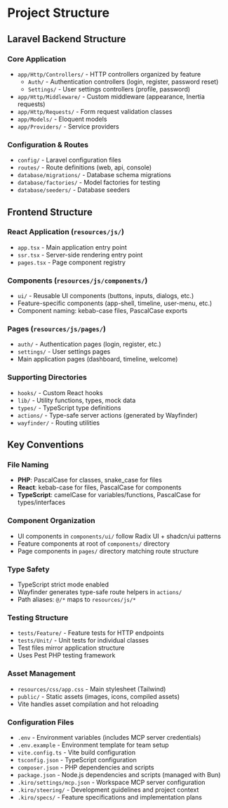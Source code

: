 # Project Structure

## Laravel Backend Structure

### Core Application
- `app/Http/Controllers/` - HTTP controllers organized by feature
  - `Auth/` - Authentication controllers (login, register, password reset)
  - `Settings/` - User settings controllers (profile, password)
- `app/Http/Middleware/` - Custom middleware (appearance, Inertia requests)
- `app/Http/Requests/` - Form request validation classes
- `app/Models/` - Eloquent models
- `app/Providers/` - Service providers

### Configuration & Routes
- `config/` - Laravel configuration files
- `routes/` - Route definitions (web, api, console)
- `database/migrations/` - Database schema migrations
- `database/factories/` - Model factories for testing
- `database/seeders/` - Database seeders

## Frontend Structure

### React Application (`resources/js/`)
- `app.tsx` - Main application entry point
- `ssr.tsx` - Server-side rendering entry point
- `pages.tsx` - Page component registry

### Components (`resources/js/components/`)
- `ui/` - Reusable UI components (buttons, inputs, dialogs, etc.)
- Feature-specific components (app-shell, timeline, user-menu, etc.)
- Component naming: kebab-case files, PascalCase exports

### Pages (`resources/js/pages/`)
- `auth/` - Authentication pages (login, register, etc.)
- `settings/` - User settings pages
- Main application pages (dashboard, timeline, welcome)

### Supporting Directories
- `hooks/` - Custom React hooks
- `lib/` - Utility functions, types, mock data
- `types/` - TypeScript type definitions
- `actions/` - Type-safe server actions (generated by Wayfinder)
- `wayfinder/` - Routing utilities

## Key Conventions

### File Naming
- **PHP**: PascalCase for classes, snake_case for files
- **React**: kebab-case for files, PascalCase for components
- **TypeScript**: camelCase for variables/functions, PascalCase for types/interfaces

### Component Organization
- UI components in `components/ui/` follow Radix UI + shadcn/ui patterns
- Feature components at root of `components/` directory
- Page components in `pages/` directory matching route structure

### Type Safety
- TypeScript strict mode enabled
- Wayfinder generates type-safe route helpers in `actions/`
- Path aliases: `@/*` maps to `resources/js/*`

### Testing Structure
- `tests/Feature/` - Feature tests for HTTP endpoints
- `tests/Unit/` - Unit tests for individual classes
- Test files mirror application structure
- Uses Pest PHP testing framework

### Asset Management
- `resources/css/app.css` - Main stylesheet (Tailwind)
- `public/` - Static assets (images, icons, compiled assets)
- Vite handles asset compilation and hot reloading

### Configuration Files
- `.env` - Environment variables (includes MCP server credentials)
- `.env.example` - Environment template for team setup
- `vite.config.ts` - Vite build configuration
- `tsconfig.json` - TypeScript configuration
- `composer.json` - PHP dependencies and scripts
- `package.json` - Node.js dependencies and scripts (managed with Bun)
- `.kiro/settings/mcp.json` - Workspace MCP server configuration
- `.kiro/steering/` - Development guidelines and project context
- `.kiro/specs/` - Feature specifications and implementation plans